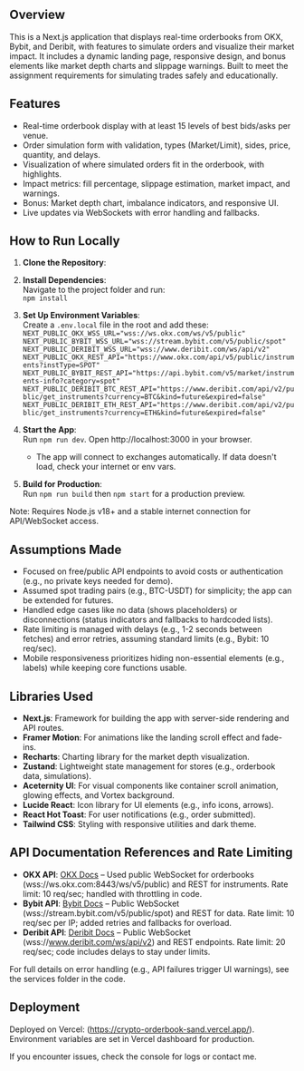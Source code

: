 
## Overview
This is a Next.js application that displays real-time orderbooks from OKX, Bybit, and Deribit, with features to simulate orders and visualize their market impact. It includes a dynamic landing page, responsive design, and bonus elements like market depth charts and slippage warnings. Built to meet the assignment requirements for simulating trades safely and educationally.

## Features
- Real-time orderbook display with at least 15 levels of best bids/asks per venue.
- Order simulation form with validation, types (Market/Limit), sides, price, quantity, and delays.
- Visualization of where simulated orders fit in the orderbook, with highlights.
- Impact metrics: fill percentage, slippage estimation, market impact, and warnings.
- Bonus: Market depth chart, imbalance indicators, and responsive UI.
- Live updates via WebSockets with error handling and fallbacks.

## How to Run Locally
1. **Clone the Repository**:  

2. **Install Dependencies**:  
   Navigate to the project folder and run:  
   `npm install`

3. **Set Up Environment Variables**:  
   Create a `.env.local` file in the root and add these:  
`NEXT_PUBLIC_OKX_WSS_URL="wss://ws.okx.com/ws/v5/public"`
`NEXT_PUBLIC_BYBIT_WSS_URL="wss://stream.bybit.com/v5/public/spot"`
`NEXT_PUBLIC_DERIBIT_WSS_URL="wss://www.deribit.com/ws/api/v2"`
`NEXT_PUBLIC_OKX_REST_API="https://www.okx.com/api/v5/public/instruments?instType=SPOT"`
`NEXT_PUBLIC_BYBIT_REST_API="https://api.bybit.com/v5/market/instruments-info?category=spot"`
`NEXT_PUBLIC_DERIBIT_BTC_REST_API="https://www.deribit.com/api/v2/public/get_instruments?currency=BTC&kind=future&expired=false"`
`NEXT_PUBLIC_DERIBIT_ETH_REST_API="https://www.deribit.com/api/v2/public/get_instruments?currency=ETH&kind=future&expired=false"`


4. **Start the App**:  
   Run `npm run dev`. Open http://localhost:3000 in your browser.  
   - The app will connect to exchanges automatically. If data doesn't load, check your internet or env vars.

5. **Build for Production**:  
   Run `npm run build` then `npm start` for a production preview.

Note: Requires Node.js v18+ and a stable internet connection for API/WebSocket access.

## Assumptions Made
- Focused on free/public API endpoints to avoid costs or authentication (e.g., no private keys needed for demo).
- Assumed spot trading pairs (e.g., BTC-USDT) for simplicity; the app can be extended for futures.
- Handled edge cases like no data (shows placeholders) or disconnections (status indicators and fallbacks to hardcoded lists).
- Rate limiting is managed with delays (e.g., 1-2 seconds between fetches) and error retries, assuming standard limits (e.g., Bybit: 10 req/sec).
- Mobile responsiveness prioritizes hiding non-essential elements (e.g., labels) while keeping core functions usable.

## Libraries Used
- **Next.js**: Framework for building the app with server-side rendering and API routes.
- **Framer Motion**: For animations like the landing scroll effect and fade-ins.
- **Recharts**: Charting library for the market depth visualization.
- **Zustand**: Lightweight state management for stores (e.g., orderbook data, simulations).
- **Aceternity UI**: For visual components like container scroll animation, glowing effects, and Vortex background.
- **Lucide React**: Icon library for UI elements (e.g., info icons, arrows).
- **React Hot Toast**: For user notifications (e.g., order submitted).
- **Tailwind CSS**: Styling with responsive utilities and dark theme.

## API Documentation References and Rate Limiting
- **OKX API**: [OKX Docs](https://www.okx.com/docs-v5/) – Used public WebSocket for orderbooks (wss://ws.okx.com:8443/ws/v5/public) and REST for instruments. Rate limit: 10 req/sec; handled with throttling in code.
- **Bybit API**: [Bybit Docs](https://bybit-exchange.github.io/docs/v5/intro) – Public WebSocket (wss://stream.bybit.com/v5/public/spot) and REST for data. Rate limit: 10 req/sec per IP; added retries and fallbacks for overload.
- **Deribit API**: [Deribit Docs](https://docs.deribit.com/) – Public WebSocket (wss://www.deribit.com/ws/api/v2) and REST endpoints. Rate limit: 20 req/sec; code includes delays to stay under limits.

For full details on error handling (e.g., API failures trigger UI warnings), see the services folder in the code.

## Deployment
Deployed on Vercel: (https://crypto-orderbook-sand.vercel.app/). Environment variables are set in Vercel dashboard for production.

If you encounter issues, check the console for logs or contact me.
